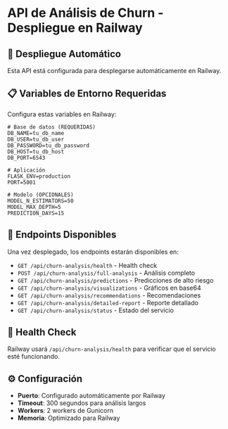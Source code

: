 # API de Análisis de Churn - Despliegue en Railway

## 🚀 Despliegue Automático

Esta API está configurada para desplegarse automáticamente en Railway.

## 📋 Variables de Entorno Requeridas

Configura estas variables en Railway:

```env
# Base de datos (REQUERIDAS)
DB_NAME=tu_db_name
DB_USER=tu_db_user  
DB_PASSWORD=tu_db_password
DB_HOST=tu_db_host
DB_PORT=6543

# Aplicación
FLASK_ENV=production
PORT=5001

# Modelo (OPCIONALES)
MODEL_N_ESTIMATORS=50
MODEL_MAX_DEPTH=5
PREDICTION_DAYS=15
```

## 🔗 Endpoints Disponibles

Una vez desplegado, los endpoints estarán disponibles en:

- `GET /api/churn-analysis/health` - Health check
- `POST /api/churn-analysis/full-analysis` - Análisis completo
- `GET /api/churn-analysis/predictions` - Predicciones de alto riesgo
- `GET /api/churn-analysis/visualizations` - Gráficos en base64
- `GET /api/churn-analysis/recommendations` - Recomendaciones
- `GET /api/churn-analysis/detailed-report` - Reporte detallado
- `GET /api/churn-analysis/status` - Estado del servicio

## 🏥 Health Check

Railway usará `/api/churn-analysis/health` para verificar que el servicio esté funcionando.

## ⚙️ Configuración

- **Puerto**: Configurado automáticamente por Railway
- **Timeout**: 300 segundos para análisis largos
- **Workers**: 2 workers de Gunicorn
- **Memoria**: Optimizado para Railway